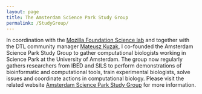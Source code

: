 ```yaml
---
layout: page
title: The Amsterdam Science Park Study Group
permalink: /StudyGroup/
---
```


In coordination with the [Mozilla Foundation Science lab](https://science.mozilla.org/) and together with the DTL community manager [Mateusz Kuzak](https://www.linkedin.com/in/mateusz-kuzak-b548a714b/), I co-founded the Amsterdam Science Park Study Group to gather computational biologists working in Science Park at the University of Amsterdam. The group now regularly gathers researchers from IBED and SILS to perform demonstrations of  bioinformatic and computational tools, train experimental biologists, solve issues and coordinate actions in computational biology. Please visit the related website [Amsterdam Science Park Study Group](https://scienceparkstudygroup.github.io/studyGroup/) for more information.